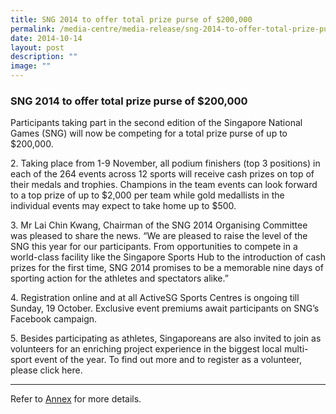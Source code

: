 ```yaml
---
title: SNG 2014 to offer total prize purse of $200,000
permalink: /media-centre/media-release/sng-2014-to-offer-total-prize-purse-of-200000-dollars/
date: 2014-10-14
layout: post
description: ""
image: ""
---
```

### **SNG 2014 to offer total prize purse of $200,000**

Participants taking part in the second edition of the Singapore National Games (SNG) will now be competing for a total prize purse of up to $200,000.

2\. Taking place from 1-9 November, all podium finishers (top 3 positions) in each of the 264 events across 12 sports will receive cash prizes on top of their medals and trophies. Champions in the team events can look forward to a top prize of up to $2,000 per team while gold medallists in the individual events may expect to take home up to $500.

3\. Mr Lai Chin Kwang, Chairman of the SNG 2014 Organising Committee was pleased to share the news. “We are pleased to raise the level of the SNG this year for our participants. From opportunities to compete in a world-class facility like the Singapore Sports Hub to the introduction of cash prizes for the first time, SNG 2014 promises to be a memorable nine days of sporting action for the athletes and spectators alike.”

4\. Registration online and at all ActiveSG Sports Centres is ongoing till Sunday, 19 October. Exclusive event premiums await participants on SNG’s Facebook campaign. 

5\. Besides participating as athletes, Singaporeans are also invited to join as volunteers for an enriching project experience in the biggest local multi-sport event of the year. To find out more and to register as a volunteer, please click here. 

---

Refer to [Annex](/files/Media%20Centre/Media%20Release/2014/October/SNG%202014%20Media%20ReleaseAnnex.pdf) for more details.